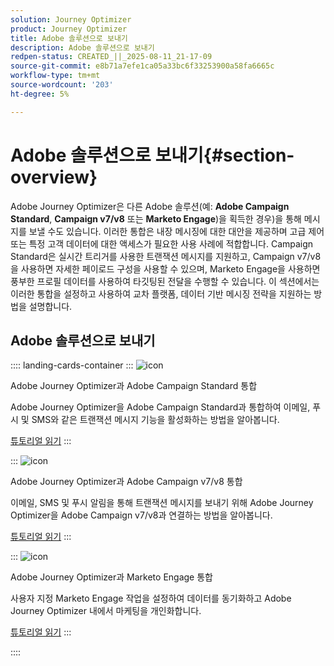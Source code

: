 ```yaml
---
solution: Journey Optimizer
product: Journey Optimizer
title: Adobe 솔루션으로 보내기
description: Adobe 솔루션으로 보내기
redpen-status: CREATED_||_2025-08-11_21-17-09
source-git-commit: e8b71a7efe1ca05a33bc6f33253900a58fa6665c
workflow-type: tm+mt
source-wordcount: '203'
ht-degree: 5%

---
```



# Adobe 솔루션으로 보내기{#section-overview}

Adobe Journey Optimizer은 다른 Adobe 솔루션(예: **Adobe Campaign Standard**, **Campaign v7/v8** 또는 **Marketo Engage**)을 획득한 경우)을 통해 메시지를 보낼 수도 있습니다. 이러한 통합은 내장 메시징에 대한 대안을 제공하며 고급 제어 또는 특정 고객 데이터에 대한 액세스가 필요한 사용 사례에 적합합니다. Campaign Standard은 실시간 트리거를 사용한 트랜잭션 메시지를 지원하고, Campaign v7/v8을 사용하면 자세한 페이로드 구성을 사용할 수 있으며, Marketo Engage을 사용하면 풍부한 프로필 데이터를 사용하여 타깃팅된 전달을 수행할 수 있습니다. 이 섹션에서는 이러한 통합을 설정하고 사용하여 교차 플랫폼, 데이터 기반 메시징 전략을 지원하는 방법을 설명합니다.

## Adobe 솔루션으로 보내기

:::: landing-cards-container
:::
![icon](https://cdn.experienceleague.adobe.com/icons/puzzle-piece.svg?lang=ko)

Adobe Journey Optimizer과 Adobe Campaign Standard 통합

Adobe Journey Optimizer을 Adobe Campaign Standard과 통합하여 이메일, 푸시 및 SMS와 같은 트랜잭션 메시지 기능을 활성화하는 방법을 알아봅니다.

[튜토리얼 읽기](../using/action/acs-action.md)
:::

:::
![icon](https://cdn.experienceleague.adobe.com/icons/puzzle-piece.svg?lang=ko)

Adobe Journey Optimizer과 Adobe Campaign v7/v8 통합

이메일, SMS 및 푸시 알림을 통해 트랜잭션 메시지를 보내기 위해 Adobe Journey Optimizer을 Adobe Campaign v7/v8과 연결하는 방법을 알아봅니다.

[튜토리얼 읽기](../using/action/acc-action.md)
:::

:::
![icon](https://cdn.experienceleague.adobe.com/icons/puzzle-piece.svg?lang=ko)

Adobe Journey Optimizer과 Marketo Engage 통합

사용자 지정 Marketo Engage 작업을 설정하여 데이터를 동기화하고 Adobe Journey Optimizer 내에서 마케팅을 개인화합니다.

[튜토리얼 읽기](../using/action/marketo-engage.md)
:::

::::
